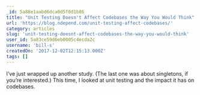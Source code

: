 ```yaml
---
_id: 5a88e1aabd6dca0d5f0d1b86
title: "Unit Testing Doesn't Affect Codebases the Way You Would Think"
url: 'https://blog.ndepend.com/unit-testing-affect-codebases/'
category: articles
slug: 'unit-testing-doesnt-affect-codebases-the-way-you-would-think'
user_id: 5a83ce59d6eb0005c4ecda2c
username: 'bill-s'
createdOn: '2017-12-02T12:15:13.000Z'
tags: []
---
```


I’ve just wrapped up another study.  (The last one was about singletons, if you’re interested.) This time, I looked at unit testing and the impact it has on codebases.
